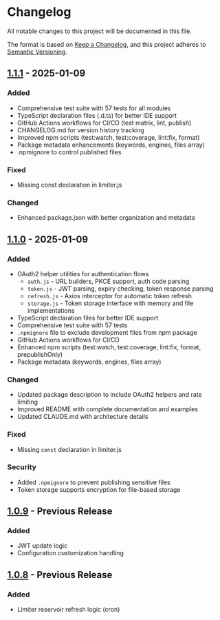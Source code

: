 # Changelog

All notable changes to this project will be documented in this file.

The format is based on [Keep a Changelog](https://keepachangelog.com/en/1.0.0/),
and this project adheres to [Semantic Versioning](https://semver.org/spec/v2.0.0.html).

## [1.1.1] - 2025-01-09

### Added
- Comprehensive test suite with 57 tests for all modules
- TypeScript declaration files (.d.ts) for better IDE support
- GitHub Actions workflows for CI/CD (test matrix, lint, publish)
- CHANGELOG.md for version history tracking
- Improved npm scripts (test:watch, test:coverage, lint:fix, format)
- Package metadata enhancements (keywords, engines, files array)
- .npmignore to control published files

### Fixed
- Missing const declaration in limiter.js

### Changed
- Enhanced package.json with better organization and metadata

## [1.1.0] - 2025-01-09

### Added
- OAuth2 helper utilities for authentication flows
  - `auth.js` - URL builders, PKCE support, auth code parsing
  - `token.js` - JWT parsing, expiry checking, token response parsing
  - `refresh.js` - Axios interceptor for automatic token refresh
  - `storage.js` - Token storage interface with memory and file implementations
- TypeScript declaration files for better IDE support
- Comprehensive test suite with 57 tests
- `.npmignore` file to exclude development files from npm package
- GitHub Actions workflows for CI/CD
- Enhanced npm scripts (test:watch, test:coverage, lint:fix, format, prepublishOnly)
- Package metadata (keywords, engines, files array)

### Changed
- Updated package description to include OAuth2 helpers and rate limiting
- Improved README with complete documentation and examples
- Updated CLAUDE.md with architecture details

### Fixed
- Missing `const` declaration in limiter.js

### Security
- Added `.npmignore` to prevent publishing sensitive files
- Token storage supports encryption for file-based storage

## [1.0.9] - Previous Release

### Added
- JWT update logic
- Configuration customization handling

## [1.0.8] - Previous Release

### Added
- Limiter reservoir refresh logic (cron)

[1.1.1]: https://github.com/albertogferrario/javascript-stockx-api/compare/v1.1.0...v1.1.1
[1.1.0]: https://github.com/albertogferrario/javascript-stockx-api/compare/v1.0.9...v1.1.0
[1.0.9]: https://github.com/albertogferrario/javascript-stockx-api/compare/v1.0.8...v1.0.9
[1.0.8]: https://github.com/albertogferrario/javascript-stockx-api/releases/tag/v1.0.8